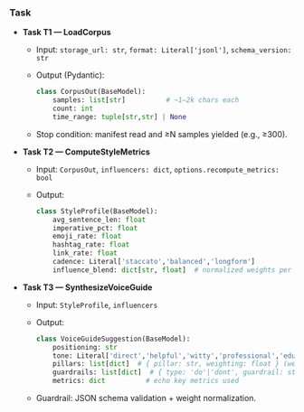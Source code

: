 ### Task

- **Task T1 — LoadCorpus**

  - Input: `storage_url: str`, `format: Literal['jsonl']`, `schema_version: str`
  - Output (Pydantic):

    ```python
    class CorpusOut(BaseModel):
        samples: list[str]          # ~1–2k chars each
        count: int
        time_range: tuple[str,str] | None

    ```

  - Stop condition: manifest read and ≥N samples yielded (e.g., ≥300).

- **Task T2 — ComputeStyleMetrics**

  - Input: `CorpusOut`, `influencers: dict`, `options.recompute_metrics: bool`
  - Output:

    ```python
    class StyleProfile(BaseModel):
        avg_sentence_len: float
        imperative_pct: float
        emoji_rate: float
        hashtag_rate: float
        link_rate: float
        cadence: Literal['staccato','balanced','longform']
        influence_blend: dict[str, float]  # normalized weights per handle

    ```

- **Task T3 — SynthesizeVoiceGuide**

  - Input: `StyleProfile`, `influencers`
  - Output:

    ```python
    class VoiceGuideSuggestion(BaseModel):
        positioning: str
        tone: Literal['direct','helpful','witty','professional','educational']
        pillars: list[dict]  # { pillar: str, weighting: float } (weights sum≈1)
        guardrails: list[dict]  # { type: 'do'|'dont', guardrail: str }
        metrics: dict          # echo key metrics used

    ```

  - Guardrail: JSON schema validation + weight normalization.
